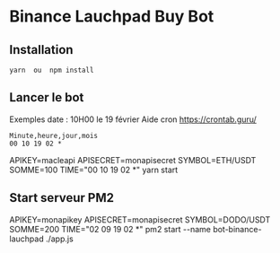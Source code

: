 # Binance Lauchpad Buy Bot

## Installation

```
yarn  ou  npm install
```

## Lancer le bot

Exemples date : 10H00 le 19 février
Aide cron https://crontab.guru/

```
Minute,heure,jour,mois
00 10 19 02 *
```

APIKEY=macleapi APISECRET=monapisecret SYMBOL=ETH/USDT SOMME=100 TIME="00 10 19 02 *" yarn start

## Start serveur PM2

APIKEY=monapikey APISECRET=monapisecret SYMBOL=DODO/USDT SOMME=200 TIME="02 09 19 02 *" pm2 start --name bot-binance-lauchpad ./app.js
